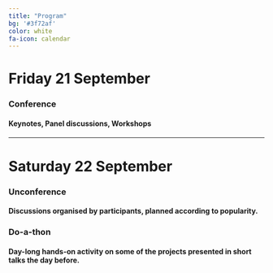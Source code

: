 ```yaml
---
title: "Program"
bg: '#3f72af'
color: white
fa-icon: calendar
---
```


# Friday 21 September

### Conference

#### Keynotes, Panel discussions, Workshops

-------------------------

# Saturday 22 September

### Unconference
  
#### Discussions organised by participants, planned according to popularity.

### Do-a-thon

#### Day-long hands-on activity on some of the projects presented in short talks the day before.

